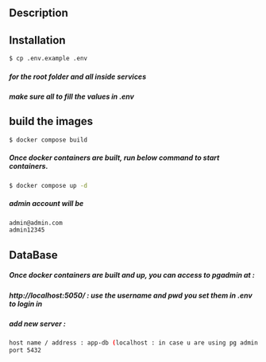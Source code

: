 ## Description

## Installation

```bash
$ cp .env.example .env
``` 
##### for the root folder and all inside services
##### make sure all to fill the values in .env

## build the images
```bash
$ docker compose build
```
##### Once docker containers are built, run below command to start containers.

```bash
$ docker compose up -d
```

##### admin account will be

```bash
admin@admin.com
admin12345
```


## DataBase

##### Once docker containers are built and up, you can access to pgadmin at : 
##### http://localhost:5050/  : use the username and pwd you set them in .env to login in 
##### add new server :
```bash
host name / address : app-db (localhost : in case u are using pg admin not from the browser)
port 5432
```